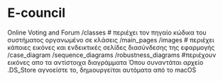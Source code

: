 # E-council
Online Voting and Forum
/classes #  περιέχει τον πηγαίο κώδικα του συστήματος οργανωμένο σε κλάσεις
/main_pages /images # περιέχει κάποιες εικόνες και ενδεικτικές σελίδες διασύνδεσης της εφαρμογής
/case_diagram /sequence_diagrams /robustness_diagrams #περιέχουν εικόνες απο τα αντίστοιχα διαγράμματα
Όπου συναντάται αρχείο .DS_Store αγνοείστε το, δημιουργείται αυτόματα από το macOS
